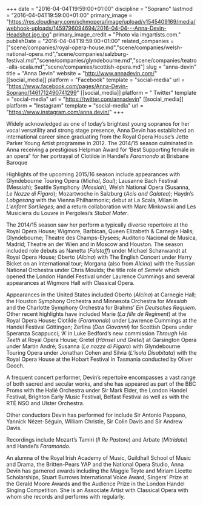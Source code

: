 +++
date = "2016-04-04T19:59:00+01:00"
discipline = "Soprano"
lastmod = "2016-04-04T19:59:00+01:00"
primary_image = "https://res.cloudinary.com/schmopera/image/upload/v1545409169/media/webhook-uploads/1459796094694/2016-04-04---Anna-Devin-Headshot.jpg.jpg"
primary_image_credit = "Photo via imgartists.com."
publishDate = "2016-04-04T19:59:00+01:00"
related_companies = ["scene/companies/royal-opera-house.md","scene/companies/welsh-national-opera.md","scene/companies/salzburg-festival.md","scene/companies/glyndebourne.md","scene/companies/teatro-alla-scala.md","scene/companies/scottish-opera.md"]
slug = "anna-devin"
title = "Anna Devin"
website = "http://www.annadevin.com/"
[[social_media]]
platform = "Facebook"
template = "social-media"
url = "https://www.facebook.com/pages/Anna-Devin-Soprano/1461712490741299"
[[social_media]]
platform = " Twitter"
template = "social-media"
url = "https://twitter.com/annadevin"
[[social_media]]
platform = "Instagram"
template = "social-media"
url = "https://www.instagram.com/anna.devin/"
+++

Widely acknowledged as one of today’s brightest young sopranos for her vocal versatility and strong stage presence, Anna Devin has established an international career since graduating from the Royal Opera House’s Jette Parker Young Artist programme in 2012. The 2014/15 season culminated in Anna receiving a prestigious Helpman Award for ‘Best Supporting female in an opera” for her portrayal of Clotilde in Handel’s *Faramondo* at Brisbane Baroque

Highlights of the upcoming 2015/16 season include appearances with Glyndebourne Touring Opera (*Michal*, *Saul*); Lausanne Bach Festival (Messiah); Seattle Symphony (*Messiah*), Welsh National Opera (Susanna, *Le Nozze di Figaro*); Mozartwoche in Salzburg (*Acis and Galatea*); Haydn’s *Lobgesang* with the Vienna Philharmonic; debut at La Scala, Milan in *L'enfant Sortileges*; and a return collaboration with Marc Minkowski and Les Musiciens du Louvre in Pergolesi’s *Stabat Mater*.

The 2014/15 season saw her perform a typically diverse repertoire at the Royal Opera House; Wigmore, Barbican, Queen Elizabeth & Carnegie Halls; Glyndebourne; Theatre des Champs-Elysees; Auditorio Nacional de Musica, Madrid; Theatre an der Wien and in Moscow and Houston. The season included role debuts as Nanetta (*Falstaff*) under Michael Schønwandt at Royal Opera House; Oberto (*Alcina*) with The English Concert under Harry Bicket on an international tour; Morgana (also from *Alcina*) with the Russian National Orchestra under Chris Moulds; the title role of *Semele* which opened the London Handel Festival under Laurence Cummings and several appearances at Wigmore Hall with Classical Opera.

Appearances in the United States included Oberto (*Alcina*) at Carnegie Hall; the Houston Symphony Orchestra and Minnesota Orchestra for *Messiah* and the Charlotte Symphony Orchestra for Brahms’ *Ein Deutsches Requiem*. Other recent highlights have included Marie (*La fille de Regiment*) at the Royal Opera House; Clotilde (*Faramondo*) under Lawrence Cummings at the Handel Festival Göttingen; Zerlina (*Don Giovanni*) for Scottish Opera under Speranza Scappucci; ‘A’ in Luke Bedford’s new commission *Through His Teeth* at Royal Opera House; Gretel (*Hänsel und Gretel*) at Garsington Opera under Martin André; Susanna (*Le nozze di Figaro*) with Glyndebourne Touring Opera under Jonathan Cohen and Silvia (*L’isola Disabitata*) with the Royal Opera House at the Hobart Festival in Tasmania conducted by Oliver Gooch.

A frequent concert performer, Devin’s repertoire encompasses a vast range of both sacred and secular works, and she has appeared as part of the BBC Proms with the Hallé Orchestra under Sir Mark Elder, the London Handel Festival, Brighton Early Music Festival, Belfast Festival as well as with the RTÉ NSO and Ulster Orchestra.

Other conductors Devin has performed for include Sir Antonio Pappano, Yannick Nézet-Séguin, William Christie, Sir Colin Davis and Sir Andrew Davis.

Recordings include Mozart’s Tamiri (*Il Re Pastore*) and Arbate (*Mitridate*) and Handel’s *Faramondo*.

An alumna of the Royal Irish Academy of Music, Guildhall School of Music and Drama, the Britten-Pears YAP and the National Opera Studio, Anna Devin has garnered awards including the Maggie Teyte and Miriam Licette Scholarships, Stuart Burrows International Voice Award, Singers’ Prize at the Gerald Moore Awards and the Audience Prize in the London Handel Singing Competition. She is an Associate Artist with Classical Opera with whom she records and performs with regularly.
